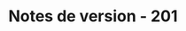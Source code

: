 ﻿---
title: Notes de version - 201
second_title: Aspose.Cells Cloud Documen
type: docs
url: /fr/release-notes-2016/
description: Aspose.Cells Cloud prend en charge Excel pour créer, convertir, fusionner, diviser, protéger, opération d'objet interne, etc.
weight: 50
---

